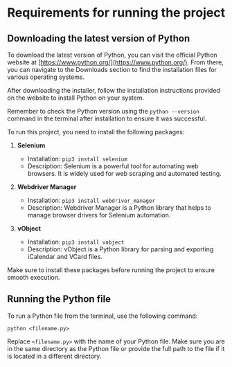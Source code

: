 # Requirements for running the project

## Downloading the latest version of Python

To download the latest version of Python, you can visit the official Python website at [https://www.python.org/](https://www.python.org/). From there, you can navigate to the Downloads section to find the installation files for various operating systems.

After downloading the installer, follow the installation instructions provided on the website to install Python on your system.

Remember to check the Python version using the `python --version` command in the terminal after installation to ensure it was successful.

To run this project, you need to install the following packages:

1. **Selenium**

   - Installation: `pip3 install selenium`
   - Description: Selenium is a powerful tool for automating web browsers. It is widely used for web scraping and automated testing.

2. **Webdriver Manager**

   - Installation: `pip3 install webdriver_manager`
   - Description: Webdriver Manager is a Python library that helps to manage browser drivers for Selenium automation.

3. **vObject**
   - Installation: `pip3 install vobject`
   - Description: vObject is a Python library for parsing and exporting iCalendar and VCard files.

Make sure to install these packages before running the project to ensure smooth execution.

## Running the Python file

To run a Python file from the terminal, use the following command:

```
python <filename.py>
```

Replace `<filename.py>` with the name of your Python file. Make sure you are in the same directory as the Python file or provide the full path to the file if it is located in a different directory.
